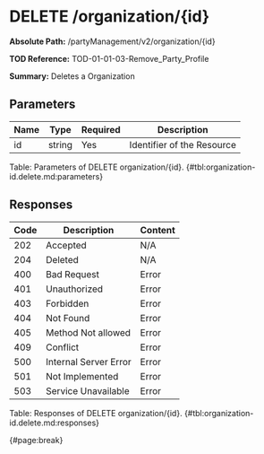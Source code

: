 <!--
    ATTENTION: This file was generated via gradle!
               Do NOT manually edit this file! Any such changes will be overwritten!
-->

# DELETE /organization/{id}

**Absolute Path:** /partyManagement/v2/organization/{id}

**TOD Reference:** TOD-01-01-03-Remove_Party_Profile

**Summary:** Deletes a Organization

## Parameters

| Name | Type | Required | Description |
| ------ | ------ | --- | ------------ |
| id | string | Yes | Identifier of the Resource |

Table: Parameters of DELETE organization/{id}. {#tbl:organization-id.delete.md:parameters}

## Responses

| Code | Description | Content |
|------|-------------|---------|
| 202 | Accepted | N/A |
| 204 | Deleted | N/A |
| 400 | Bad Request | Error |
| 401 | Unauthorized | Error |
| 403 | Forbidden | Error |
| 404 | Not Found | Error |
| 405 | Method Not allowed | Error |
| 409 | Conflict | Error |
| 500 | Internal Server Error | Error |
| 501 | Not Implemented | Error |
| 503 | Service Unavailable | Error |

Table: Responses of DELETE organization/{id}. {#tbl:organization-id.delete.md:responses}

{#page:break}
